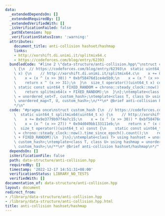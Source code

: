```yaml
---
data:
  _extendedDependsOn: []
  _extendedRequiredBy: []
  _extendedVerifiedWith: []
  _isVerificationFailed: false
  _pathExtension: hpp
  _verificationStatusIcon: ':warning:'
  attributes:
    document_title: anti-collision hashset/hashmap
    links:
    - http://xorshift.di.unimi.it/splitmix64.c
    - https://codeforces.com/blog/entry/62393
  bundledCode: "#line 2 \"data-structure/anti-collision.hpp\"\nstruct custom_hash\
    \ {\n  // https://codeforces.com/blog/entry/62393\n  static uint64_t splitmix64(uint64_t\
    \ x) {\n    // http://xorshift.di.unimi.it/splitmix64.c\n    x += 0x9e3779b97f4a7c15;\n\
    \    x = (x ^ (x >> 30)) * 0xbf58476d1ce4e5b9;\n    x = (x ^ (x >> 27)) * 0x94d049bb133111eb;\n\
    \    return x ^ (x >> 31);\n  }\n  size_t operator()(uint64_t x) const {\n   \
    \ static const uint64_t FIXED_RANDOM = chrono::steady_clock::now().time_since_epoch().count();\n\
    \    return splitmix64(x + FIXED_RANDOM);\n  }\n};\ntemplate<class T> using hashset\
    \ = unordered_set<T, custom_hash>;\ntemplate<class T, class U> using hashmap =\
    \ unordered_map<T, U, custom_hash>;\n/**\n* @brief anti-collision hashset/hashmap\n\
    */\n"
  code: "#pragma once\nstruct custom_hash {\n  // https://codeforces.com/blog/entry/62393\n\
    \  static uint64_t splitmix64(uint64_t x) {\n    // http://xorshift.di.unimi.it/splitmix64.c\n\
    \    x += 0x9e3779b97f4a7c15;\n    x = (x ^ (x >> 30)) * 0xbf58476d1ce4e5b9;\n\
    \    x = (x ^ (x >> 27)) * 0x94d049bb133111eb;\n    return x ^ (x >> 31);\n  }\n\
    \  size_t operator()(uint64_t x) const {\n    static const uint64_t FIXED_RANDOM\
    \ = chrono::steady_clock::now().time_since_epoch().count();\n    return splitmix64(x\
    \ + FIXED_RANDOM);\n  }\n};\ntemplate<class T> using hashset = unordered_set<T,\
    \ custom_hash>;\ntemplate<class T, class U> using hashmap = unordered_map<T, U,\
    \ custom_hash>;\n/**\n* @brief anti-collision hashset/hashmap\n*/"
  dependsOn: []
  isVerificationFile: false
  path: data-structure/anti-collision.hpp
  requiredBy: []
  timestamp: '2022-12-17 14:51:31+08:00'
  verificationStatus: LIBRARY_NO_TESTS
  verifiedWith: []
documentation_of: data-structure/anti-collision.hpp
layout: document
redirect_from:
- /library/data-structure/anti-collision.hpp
- /library/data-structure/anti-collision.hpp.html
title: anti-collision hashset/hashmap
---
```

